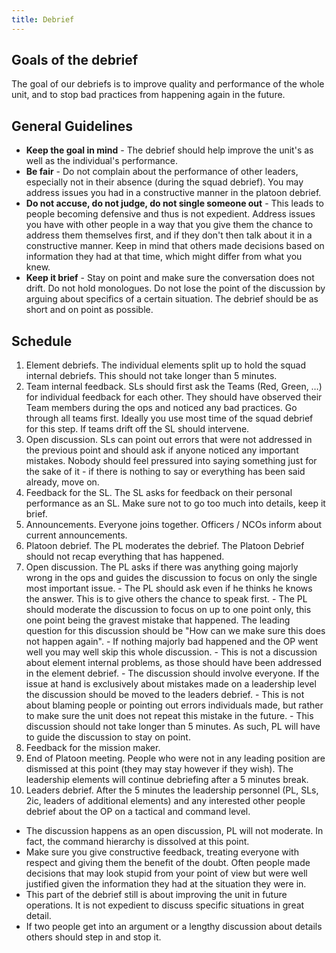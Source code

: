 ```yaml
---
title: Debrief
---
```


## Goals of the debrief

The goal of our debriefs is to improve quality and performance of the whole unit, and to stop bad practices from happening again in the future.

## General Guidelines

- **Keep the goal in mind** - The debrief should help improve the unit's as well as the individual's performance.
- **Be fair** - Do not complain about the performance of other leaders, especially not in their absence (during the squad debrief). You may address issues you had in a constructive manner in the platoon debrief.
- **Do not accuse, do not judge, do not single someone out** - This leads to people becoming defensive and thus is not expedient. Address issues you have with other people in a way that you give them the chance to address them themselves first, and if they don't then talk about it in a constructive manner. Keep in mind that others made decisions based on information they had at that time, which might differ from what you knew.
- **Keep it brief** - Stay on point and make sure the conversation does not drift. Do not hold monologues. Do not lose the point of the discussion by arguing about specifics of a certain situation. The debrief should be as short and on point as possible.

## Schedule

1. Element debriefs. The individual elements split up to hold the squad internal debriefs. This should not take longer than 5 minutes.
  1. Team internal feedback. SLs should first ask the Teams (Red, Green, …) for individual feedback for each other. They should have observed their Team members during the ops and noticed any bad practices. Go through all teams first. Ideally you use most time of the squad debrief for this step. If teams drift off the SL should intervene.
  2. Open discussion. SLs can point out errors that were not addressed in the previous point and should ask if anyone noticed any important mistakes. Nobody should feel pressured into saying something just for the sake of it - if there is nothing to say or everything has been said already, move on.
  3. Feedback for the SL. The SL asks for feedback on their personal performance as an SL. Make sure not to go too much into details, keep it brief.
2. Announcements. Everyone joins together. Officers / NCOs inform about current announcements.
3. Platoon debrief. The PL moderates the debrief. The Platoon Debrief should not recap everything that has happened.
  1. Open discussion. The PL asks if there was anything going majorly wrong in the ops and guides the discussion to focus on only the single most important issue.
    - The PL should ask even if he thinks he knows the answer. This is to give others the chance to speak first.
    - The PL should moderate the discussion to focus on up to one point only, this one point being the gravest mistake that happened. The leading question for this discussion should be "How can we make sure this does not happen again".
    - If nothing majorly bad happened and the OP went well you may well skip this whole discussion.
    - This is not a discussion about element internal problems, as those should have been addressed in the element debrief.
    - The discussion should involve everyone. If the issue at hand is exclusively about mistakes made on a leadership level the discussion should be moved to the leaders debrief.
    - This is not about blaming people or pointing out errors individuals made, but rather to make sure the unit does not repeat this mistake in the future.
    - This discussion should not take longer than 5 minutes. As such, PL will have to guide the discussion to stay on point.
  2. Feedback for the mission maker.
  3. End of Platoon meeting. People who were not in any leading position are dismissed at this point (they may stay however if they wish). The leadership elements will continue debriefing after a 5 minutes break.
4. Leaders debrief. After the 5 minutes the leadership personnel (PL, SLs, 2ic, leaders of additional elements) and any interested other people debrief about the OP on a tactical and command level.
  - The discussion happens as an open discussion, PL will not moderate. In fact, the command hierarchy is dissolved at this point.
  - Make sure you give constructive feedback, treating everyone with respect and giving them the benefit of the doubt. Often people made decisions that may look stupid from your point of view but were well justified given the information they had at the situation they were in.
  - This part of the debrief still is about improving the unit in future operations. It is not expedient to discuss specific situations in great detail.
  - If two people get into an argument or a lengthy discussion about details others should step in and stop it.
